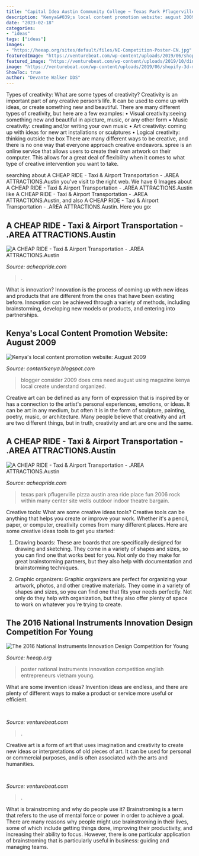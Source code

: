 ```yaml
---
title: "Capital Idea Austin Community College ~ Texas Park Pflugerville Pizza Austin Area Ride Place Fun 2006 Rock Within Many Center Site Wells Outdoor Indoor Theatre Bargain"
description: "Kenya&#039;s local content promotion website: august 2009"
date: "2023-02-18"
categories:
- "ideas"
tags: ["ideas"]
images:
- "https://heeap.org/sites/default/files/NI-Competition-Poster-EN.jpg"
featuredImage: "https://venturebeat.com/wp-content/uploads/2019/06/shopify-3d-models.jpg"
featured_image: "https://venturebeat.com/wp-content/uploads/2019/10/dinner_party_corpus_v1-1.jpg._CB452790362_-1.jpg?w=364"
image: "https://venturebeat.com/wp-content/uploads/2019/06/shopify-3d-models.jpg"
ShowToc: true
author: "Devante Walker DDS"
---
```



Types of creativity: What are some types of creativity?
Creativity is an important part of any creative person’s life. It can be used to come up with ideas, or create something new and beautiful. There are many different types of creativity, but here are a few examples: 
• Visual creativity:seeing something new and beautiful in apicture, music, or any other form 
• Music creativity: creating and/or writing your own music 
• Art creativity: coming up with ideas for new art installations or sculptures 
• Logical creativity: thinking outside the box 
There are many different ways to be creative, and there is no one way that everyone approach creative endeavors. spree is an online service that allows users to create their own artwork on their computer. This allows for a great deal of flexibility when it comes to what type of creative intervention you want to take.

	

		
searching about A CHEAP RIDE - Taxi &amp; Airport Transportation - .AREA ATTRACTIONS.Austin you've visit to the right web. We have 6 Images about A CHEAP RIDE - Taxi &amp; Airport Transportation - .AREA ATTRACTIONS.Austin like A CHEAP RIDE - Taxi &amp; Airport Transportation - .AREA ATTRACTIONS.Austin,  and also A CHEAP RIDE - Taxi &amp; Airport Transportation - .AREA ATTRACTIONS.Austin. Here you go:
		
    
## A CHEAP RIDE - Taxi &amp; Airport Transportation - .AREA ATTRACTIONS.Austin

<img loading=lazy src="https://acheapride.com/yahoo_site_admin/assets/images/A_Cheap_Ride_-_Web_Site_Photos_-_Deep_Eddy_Pool_Today.240224136_std.jpg" onerror="this.onerror=null;this.src='https://tse1.mm.bing.net/th?id=OIP.x-4RS2ojT6HojlHKoqhynQHaE8&amp;pid=15.1';" alt="A CHEAP RIDE - Taxi &amp; Airport Transportation - .AREA ATTRACTIONS.Austin">

_Source: acheapride.com_

>. 

	

What is innovation?
Innovation is the process of coming up with new ideas and products that are different from the ones that have been existing before. Innovation can be achieved through a variety of methods, including brainstorming, developing new models or products, and entering into partnerships.

    
## Kenya&#039;s Local Content Promotion Website: August 2009

<img loading=lazy src="https://lh4.googleusercontent.com/proxy/IdaS8GSn_YM1DmSvGzqDkVzSW9QJWkICRRIcLtz9dfXNnAkdErvPfU4juljbtff-WjPCryFp_bmPd0-DIyS619S3jrqAz3t5ZIFCF0lRCICtj30=s0-d" onerror="this.onerror=null;this.src='https://tse3.mm.bing.net/th?id=OIP.jMzDDrr41a6DITv41Wa__QHaFS&amp;pid=15.1';" alt="Kenya&#039;s local content promotion website: August 2009">

_Source: contentkenya.blogspot.com_

>blogger consider 2009 does cms need august using magazine kenya local create understand organized. 

	

Creative art can be defined as any form of expression that is inspired by or has a connection to the artist's personal experiences, emotions, or ideas. It can be art in any medium, but often it is in the form of sculpture, painting, poetry, music, or architecture. Many people believe that creativity and art are two different things, but in truth, creativity and art are one and the same.

    
## A CHEAP RIDE - Taxi &amp; Airport Transportation - .AREA ATTRACTIONS.Austin

<img loading=lazy src="http://acheapride.com/yahoo_site_admin/assets/images/A_Cheap_Ride_-_Web_Site_Photos_-_Austins_Park_N_Pizza_-_09-11.253104920_std.jpg" onerror="this.onerror=null;this.src='https://tse2.mm.bing.net/th?id=OIP.WvsivlPzAQusf0XOZXLXYQHaDa&amp;pid=15.1';" alt="A CHEAP RIDE - Taxi &amp; Airport Transportation - .AREA ATTRACTIONS.Austin">

_Source: acheapride.com_

>texas park pflugerville pizza austin area ride place fun 2006 rock within many center site wells outdoor indoor theatre bargain. 

	

Creative tools: What are some creative ideas tools?
Creative tools can be anything that helps you create or improve your work. Whether it's a pencil, paper, or computer, creativity comes from many different places. Here are some creative ideas tools to get you started:
1. Drawing boards: These are boards that are specifically designed for drawing and sketching. They come in a variety of shapes and sizes, so you can find one that works best for you. Not only do they make for great brainstorming partners, but they also help with documentation and brainstorming techniques.

2. Graphic organizers: Graphic organizers are perfect for organizing your artwork, photos, and other creative materials. They come in a variety of shapes and sizes, so you can find one that fits your needs perfectly. Not only do they help with organization, but they also offer plenty of space to work on whatever you're trying to create.

    
## The 2016 National Instruments Innovation Design Competition For Young

<img loading=lazy src="https://heeap.org/sites/default/files/NI-Competition-Poster-EN.jpg" onerror="this.onerror=null;this.src='https://tse1.mm.bing.net/th?id=OIP.bapZpfDXOvXi8_5rYWMalgHaLH&amp;pid=15.1';" alt="The 2016 National Instruments Innovation Design Competition for Young">

_Source: heeap.org_

>poster national instruments innovation competition english entrepreneurs vietnam young. 

	

What are some invention ideas?
Invention ideas are endless, and there are plenty of different ways to make a product or service more useful or efficient.

    
## 

<img loading=lazy src="https://venturebeat.com/wp-content/uploads/2019/06/shopify-3d-models.jpg" onerror="this.onerror=null;this.src='https://tse1.mm.bing.net/th?id=OIP.TT16MF0Uq6X0jOCyCSpPPwHaEo&amp;pid=15.1';" alt="">

_Source: venturebeat.com_

>. 

	

Creative art is a form of art that uses imagination and creativity to create new ideas or interpretations of old pieces of art. It can be used for personal or commercial purposes, and is often associated with the arts and humanities.

    
## 

<img loading=lazy src="https://venturebeat.com/wp-content/uploads/2019/10/dinner_party_corpus_v1-1.jpg._CB452790362_-1.jpg?w=364" onerror="this.onerror=null;this.src='https://tse1.mm.bing.net/th?id=OIP.NFAD1YBI0-MtHsl2kWJsqAAAAA&amp;pid=15.1';" alt="">

_Source: venturebeat.com_

>. 

	

What is brainstroming and why do people use it?
Brainstroming is a term that refers to the use of mental force or power in order to achieve a goal. There are many reasons why people might use brainstroming in their lives, some of which include getting things done, improving their productivity, and increasing their ability to focus. However, there is one particular application of brainstroming that is particularly useful in business: guiding and managing teams.

